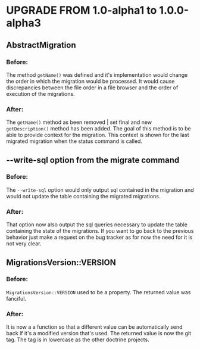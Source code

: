UPGRADE FROM 1.0-alpha1 to 1.0.0-alpha3
=======================================

## AbstractMigration

### Before:

The method `getName()` was defined and it's implementation would change the order in which the migration would be processed.
It would cause discrepancies between the file order in a file browser and the order of execution of the migrations.

### After:

The `getName()` method as been removed | set final and new `getDescription()` method has been added.
The goal of this method is to be able to provide context for the migration.
This context is shown for the last migrated migration when the status command is called.
   
## --write-sql option from the migrate command

### Before:
    
The `--write-sql` option would only output sql contained in the migration and would not update the table containing the migrated migrations.
    
### After:
    
That option now also output the sql queries necessary to update the table containing the state of the migrations.
If you want to go back to the previous behavior just make a request on the bug tracker as for now the need for it is not very clear.
    
## MigrationsVersion::VERSION

### Before:
    
`MigrationsVersion::VERSION` used to be a property.
The returned value was fanciful.
    
### After:
    
It is now a a function so that a different value can be automatically send back if it's a modified version that's used.
The returned value is now the git tag.
The tag is in lowercase as the other doctrine projects.
